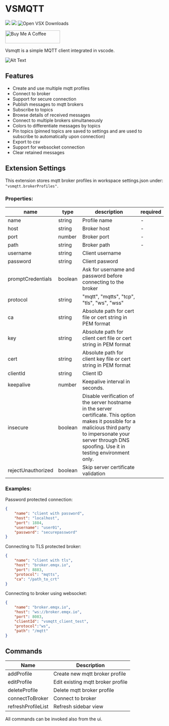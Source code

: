 # VSMQTT

[![](https://img.shields.io/visual-studio-marketplace/v/rpdswtk.vsmqtt)](https://marketplace.visualstudio.com/items?itemName=rpdswtk.vsmqtt)
[![](https://img.shields.io/visual-studio-marketplace/i/rpdswtk.vsmqtt)](https://marketplace.visualstudio.com/items?itemName=rpdswtk.vsmqtt)
![Open VSX Downloads](https://img.shields.io/open-vsx/dt/rpdswtk/vsmqtt?color=c160ef&label=Open%20VSX%20installs)

<a href="https://www.buymeacoffee.com/rpdswtk" target="_blank"><img src="https://cdn.buymeacoffee.com/buttons/default-orange.png" alt="Buy Me A Coffee" height="41" width="174"></a>

Vsmqtt is a simple MQTT client integrated in vscode.

![Alt Text](screen.gif)

## Features

* Create and use multiple mqtt profiles
* Connect to broker
* Support for secure connection
* Publish messages to mqtt brokers
* Subscribe to topics
* Browse details of received messages
* Connect to multiple brokers simultaneously
* Colors to differentiate messages by topics
* Pin topics (pinned topics are saved to settings and are used to subscribe to automatically upon connection)
* Export to csv
* Support for websocket connection
* Clear retained messages

## Extension Settings

This extension stores mqtt broker profiles in workspace settings.json under: `"vsmqtt.brokerProfiles"`.

### Properties:

| name      | type   | description                                                       | required |
|-----------|--------|-------------------------------------------------------------------|----------|
| name      | string | Profile name                                                      |     -    |
| host      | string | Broker host                                                       |     -    |
| port      | number | Broker port                                                       |     -    |
| path      | string | Broker path                                                       |     -    |
| username  | string | Client username                                                   |          |
| password  | string | Client pasword                                                    |          |
| promptCredentials  | boolean | Ask for username and password before connecting to the broker |          |
| protocol  | string | "mqtt", "mqtts", "tcp", "tls", "ws", "wss"                        |          |
| ca        | string | Absolute path for cert file or cert string in PEM format          |          |
| key       | string | Absolute path for client cert file or cert string in PEM format   |          |
| cert      | string | Absolute path for client key file or cert string in PEM format    |          |
| clientId  | string | Client ID                                                         |          |
| keepalive | number | Keepalive interval in seconds.                                    |          |
| insecure  | boolean | Disable verification of the server hostname in the server certificate. This option makes it possible for a malicious third party to impersonate your server through DNS spoofing. Use it in testing environment only.                                    |          |
| rejectUnauthorized | boolean | Skip server certificate validation |          |

### Examples:

Password protected connection:
```json
{
    "name": "client with password",
    "host": "localhost",
    "port": 1884,
    "username": "user01",
    "password": "securepassword"
}
```

Connecting to TLS protected broker:
```json
{
    "name": "client with tls",
    "host": "broker.emqx.io",
    "port": 8883,
    "protocol": "mqtts",
    "ca": "/path_to_crt"
}
```

Connecting to broker using websocket:
```json
{
    "name": "broker.emqx.io",
    "host": "ws://broker.emqx.io",
    "port": 8083,
    "clientId": "vsmqtt_client_test",
    "protocol":"ws",
    "path": "/mqtt"
}
```

## Commands

| Name               | Description                       |
|--------------------|-----------------------------------|
| addProfile         | Create new mqtt broker profile    |
| editProfile        | Edit existing mqtt broker profile |
| deleteProfile      | Delete mqtt broker profile        |
| connectToBroker    | Connect to broker                 |
| refreshProfileList | Refresh sidebar view              |

All commands can be invoked also from the ui.

